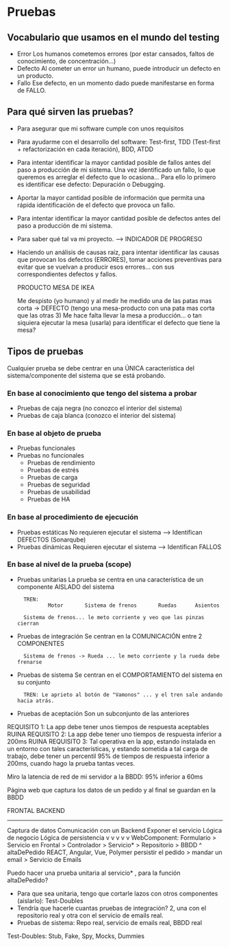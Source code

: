 
# Pruebas

## Vocabulario que usamos en el mundo del testing

- Error     Los humanos cometemos errores (por estar cansados, faltos de conocimiento, de concentración...)
- Defecto   Al cometer un error un humano, puede introducir un defecto en un producto.
- Fallo     Ese defecto, en un momento dado puede manifestarse en forma de FALLO.

## Para qué sirven las pruebas?

- Para asegurar que mi software cumple con unos requisitos
- Para ayudarme con el desarrollo del software: Test-first, TDD (Test-first + refactorización en cada iteración), BDD, ATDD
- Para intentar identificar la mayor cantidad posible de fallos antes del paso a producción de mi sistema.
  Una vez identificado un fallo, lo que queremos es arreglar el defecto que lo ocasiona...
  Para ello lo primero es identificar ese defecto: Depuración o Debugging.
- Aportar la mayor cantidad posible de información que permita una rápida identificación de el defecto que provoca un fallo.
- Para intentar identificar la mayor cantidad posible de defectos antes del paso a producción de mi sistema.
- Para saber qué tal va mi proyecto. --> INDICADOR DE PROGRESO
- Haciendo un análisis de causas raíz, para intentar identificar las causas que provocan los defectos (ERRORES), 
  tomar acciones preventivas para evitar que se vuelvan a producir esos errores... con sus correspondientes defectos y fallos.

    PRODUCTO MESA DE IKEA
    
    Me despisto (yo humano) y al medir he medido una de las patas mas corta -> DEFECTO (tengo una mesa-producto con una pata mas corta que las otras 3)
    Me hace falta llevar la mesa a producción... o tan siquiera ejecutar la mesa (usarla) para identificar el defecto que tiene la mesa?

## Tipos de pruebas

Cualquier prueba se debe centrar en una ÚNICA característica del sistema/componente del sistema que se está probando.

### En base al conocimiento que tengo del sistema a probar

- Pruebas de caja negra      (no conozco el interior del sistema)
- Pruebas de caja blanca     (conozco el interior del sistema)

### En base al objeto de prueba

- Pruebas funcionales
- Pruebas no funcionales
  - Pruebas de rendimiento
  - Pruebas de estrés
  - Pruebas de carga
  - Pruebas de seguridad
  - Pruebas de usabilidad
  - Pruebas de HA

### En base al procedimiento de ejecución

- Pruebas estáticas   No requieren ejecutar el sistema  --> Identifican DEFECTOS (Sonarqube)
- Pruebas dinámicas   Requieren ejecutar el sistema     --> Identifican FALLOS

### En base al nivel de la prueba (scope)

- Pruebas unitarias         La prueba se centra en una característica de un componente AISLADO del sistema

        TREN: 
                Motor       Sistema de frenos       Ruedas      Asientos                 

        Sistema de frenos... le meto corriente y veo que las pinzas cierran

- Pruebas de integración    Se centran en la COMUNICACIÓN entre 2 COMPONENTES

        Sistema de frenos -> Rueda ... le meto corriente y la rueda debe frenarse

- Pruebas de sistema        Se centran en el COMPORTAMIENTO del sistema en su conjunto

        TREN: Le aprieto al botón de "Vamonos" ... y el tren sale andando hacia atrás.

- Pruebas de aceptación     Son un subconjunto de las anteriores

REQUISITO 1: La app debe tener unos tiempos de respuesta aceptables         RUINA
REQUISITO 2: La app debe tener uno tiempos de respuesta inferior a 200ms    RUINA
REQUISITO 3: Tal operativa en la app, estando instalada en un entorno con tales características, y estando sometida a tal carga de trabajo,
             debe tener un percentil 95% de tiempos de respuesta inferior a 200ms, cuando hago la prueba tantas veces.

Miro la latencia de red de mi servidor a la BBDD: 95% inferior a 60ms

Página web que captura los datos de un pedido y al final se guardan en la BBDD

FRONTAL                                                     BACKEND

--------------------------------------------------------    -----------------------------------------------------------------------------
  Captura de datos       Comunicación con un Backend        Exponer el servicio   Lógica de negocio     Lógica de persistencia
   v                              v                             v                    v                  v
WebComponent: Formulario  > Servicio en Frontal          >   Controlador    >     Servicio*        >    Repositorio         > BBDD
   ^                                                                                altaDePedido
REACT, Angular, Vue, Polymer                                                            persistir el pedido >
                                                                                        mandar un email     > Servicio de Emails

Puedo hacer una prueba unitaria al servicio* , para la función altaDePedido?
- Para que sea unitaria, tengo que cortarle lazos con otros componentes (aislarlo): Test-Doubles
- Tendría que hacerle cuantas pruebas de integración? 2, una con el repositorio real y otra con el servicio de emails real.
- Pruebas de sistema: Repo real, servicio de emails real, BBDD real

Test-Doubles: Stub, Fake, Spy, Mocks, Dummies

